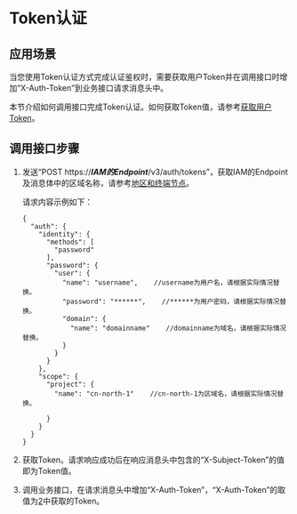 # Token认证<a name="ZH-CN_TOPIC_0096010437"></a>

## 应用场景<a name="zh-cn_topic_0095238317_zh-cn_topic_0024478020_section5608799912249"></a>

当您使用Token认证方式完成认证鉴权时，需要获取用户Token并在调用接口时增加“X-Auth-Token”到业务接口请求消息头中。

本节介绍如何调用接口完成Token认证。如何获取Token值，请参考[获取用户Token](http://support.huaweicloud.com/api-iam/zh-cn_topic_0057845583.html)。

## 调用接口步骤<a name="zh-cn_topic_0095238317_zh-cn_topic_0024478020_section3546598312249"></a>

1.  发送“POST https://_**IAM的Endpoint**_/v3/auth/tokens”，获取IAM的Endpoint及消息体中的区域名称，请参考[地区和终端节点](https://developer.huaweicloud.com/endpoint)。

    请求内容示例如下：

    ```
    {
      "auth": {
        "identity": {
          "methods": [
            "password"
          ],
          "password": {
            "user": {
              "name": "username",    //username为用户名，请根据实际情况替换。
              "password": "******",    //******为用户密码，请根据实际情况替换。    
              "domain": {
                "name": "domainname"    //domainname为域名，请根据实际情况替换。
              }
            }
          }
        },
        "scope": {
          "project": {
            "name": "cn-north-1"    //cn-north-1为区域名，请根据实际情况替换。
    
          }
        }
      }
    }
    ```

2.  <a name="zh-cn_topic_0095238317_zh-cn_topic_0024478020_li2615608112249"></a>获取Token。请求响应成功后在响应消息头中包含的“X-Subject-Token”的值即为Token值。
3.  调用业务接口，在请求消息头中增加“X-Auth-Token”，“X-Auth-Token”的取值为[2](#zh-cn_topic_0095238317_zh-cn_topic_0024478020_li2615608112249)中获取的Token。

